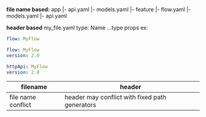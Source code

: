 **file name based:**
app
|- api.yaml
|- models.yaml
|- feature
  |- flow.yaml
  |- models.yaml
  |- api.yaml

**header based**
my_file.yaml
type: Name
...type props
ex:
```yaml
flow: MyFlow
```

```yaml
flow: MyFlow
version: 2.0
```

```yaml
httpApi: MyFlow
version: 2.0
```

|filename|header|
|--------|------|
|file name conflict|header may conflict with fixed path generators